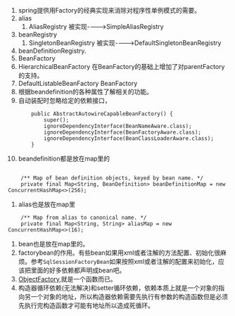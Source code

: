 1. spring提供用Factory的经典实现来消除对程序性单例模式的需要。       
1. alias
    1. AliasRegistry 被实现---->SimpleAliasRegistry
1. beanRegistry
    1. SingletonBeanRegistry 被实现---->DefaultSingletonBeanRegistry
1. beanDefinitionRegistry. 
1. BeanFactory
1. HierarchicalBeanFactory 在BeanFactory的基础上增加了对parentFactory的支持。    
1. DefaultListableBeanFactory BeanFactory
1. 根据beandefinition的各种属性了解相关的功能。  
1. 自动装配时忽略给定的依赖接口，
    ```
        public AbstractAutowireCapableBeanFactory() {
            super();
            ignoreDependencyInterface(BeanNameAware.class);
            ignoreDependencyInterface(BeanFactoryAware.class);
            ignoreDependencyInterface(BeanClassLoaderAware.class);
        }
    ```
1. beandefinition都是放在map里的    
```

	/** Map of bean definition objects, keyed by bean name. */
	private final Map<String, BeanDefinition> beanDefinitionMap = new ConcurrentHashMap<>(256);
```
1. alias也是放在map里     
```
	/** Map from alias to canonical name. */
	private final Map<String, String> aliasMap = new ConcurrentHashMap<>(16);
```
1. bean也是放在map里的。       
1. factorybean的作用。有些bean如果用xml或者注解的方法配置、初始化很麻烦。参考`SqlSessionFactoryBean`如果按照xml或者注解的配置来初始化，应该把里面的好多依赖都声明成bean吧。      
1. [ObjectFactory](https://www.cnblogs.com/leihuazhe/p/9481018.html),就是一个函数而已。      
1. 构造器循环依赖(无法解决)和setter循环依赖，依赖本质上就是一个对象的指向另一个对象的地址，所以构造器依赖需要先执行有参数的构造函数但是必须先执行完构造函数才可能有地址所以造成死循环。        
